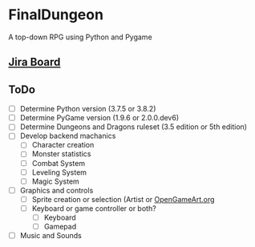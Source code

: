 # FinalDungeon
A top-down RPG using Python and Pygame

## [Jira Board](https://finaldungeon.atlassian.net/)

## ToDo
- [ ] Determine Python version (3.7.5 or 3.8.2)
- [ ] Determine PyGame version (1.9.6 or 2.0.0.dev6)
- [ ] Determine Dungeons and Dragons ruleset (3.5 edition or 5th edition)
- [ ] Develop backend machanics
  - [ ] Character creation
  - [ ] Monster statistics
  - [ ] Combat System
  - [ ] Leveling System
  - [ ] Magic System
- [ ] Graphics and controls
  - [ ] Sprite creation or selection (Artist or [OpenGameArt.org](https://opengameart.org)
  - [ ] Keyboard or game controller or both?
    - [ ] Keyboard
    - [ ] Gamepad
- [ ] Music and Sounds
